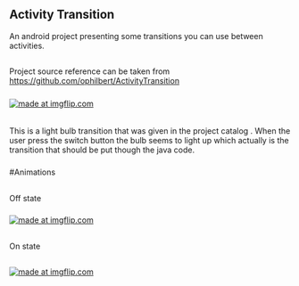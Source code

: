 ## Activity Transition
An android project presenting some transitions you can use between activities.
##
Project source reference can be taken from https://github.com/ophilbert/ActivityTransition

#####
<a href="https://imgflip.com/gif/2vs6fw"><img src="https://i.imgflip.com/2vs6fw.gif" title="made at imgflip.com"/></a>
######
This is a light bulb transition that was given in the project catalog . When the user press the switch button the bulb seems to light up which actually is the transition that should be put though the java code.
###
#Animations
##
Off state
###
<a href="https://imgflip.com/gif/2vssm1"><img src="https://i.imgflip.com/2vssm1.gif" title="made at imgflip.com"/></a>
##
On state
##

<a href="https://imgflip.com/gif/2vssxf"><img src="https://i.imgflip.com/2vssxf.gif" title="made at imgflip.com"/></a>
